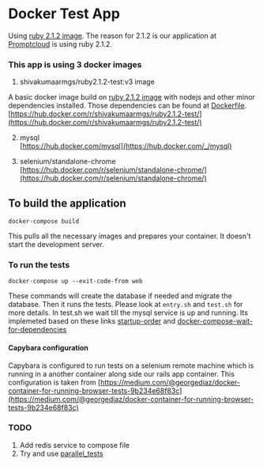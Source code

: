 # Docker Test App

Using [ruby 2.1.2 image](https://hub.docker.com/_/ruby/). The reason for 2.1.2
is our application at [Promptcloud](www.promptcloud.com) is using ruby 2.1.2.

### This app is using 3 docker images

1. shivakumaarmgs/ruby2.1.2-test:v3 image

A basic docker image build on [ruby 2.1.2 image](https://hub.docker.com/_/ruby/)
with nodejs and other minor dependencies installed. Those dependencies can be
found at [Dockerfile](https://github.com/shivakumaarmgs/docker-test-app-1/blob/master/Dockerfile).  
[https://hub.docker.com/r/shivakumaarmgs/ruby2.1.2-test/](https://hub.docker.com/r/shivakumaarmgs/ruby2.1.2-test/)

2. mysql  
[https://hub.docker.com/mysql](https://hub.docker.com/_/mysql)

3. selenium/standalone-chrome  
[https://hub.docker.com/r/selenium/standalone-chrome/](https://hub.docker.com/r/selenium/standalone-chrome/)

## To build the application
```
docker-compose build
```
This pulls all the necessary images and prepares your container.
It doesn't start the development server.

### To run the tests
```
docker-compose up --exit-code-from web
```
These commands will create the database if needed and migrate the database. Then
it runs the tests. Please look at `entry.sh` and `test.sh` for more details. In
test.sh we wait till the mysql service is up and running. Its implemeted based
on these links [startup-order](https://docs.docker.com/compose/startup-order/)
and [docker-compose-wait-for-dependencies](https://8thlight.com/blog/dariusz-pasciak/2016/10/17/docker-compose-wait-for-dependencies.html)

#### Capybara configuration
Capybara is configured to run tests on a selenium remote machine which is
running in a another container along side our rails app container. This
configuration is taken from [https://medium.com/@georgediaz/docker-container-for-running-browser-tests-9b234e68f83c](https://medium.com/@georgediaz/docker-container-for-running-browser-tests-9b234e68f83c)

### TODO
1. Add redis service to compose file
2. Try and use [parallel_tests](https://github.com/grosser/parallel_tests/issues)

